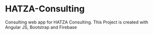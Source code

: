# HATZA-Consulting
Consulting web app for HATZA Consulting.
This Project is created with Angular JS, Bootstrap and Firebase
